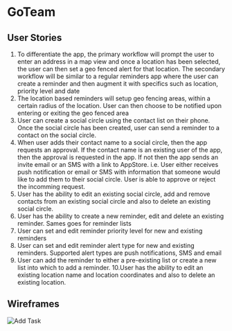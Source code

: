 # GoTeam

## User Stories ##
1. To differentiate the app, the primary workflow will prompt the user to enter an address in a map view and once a location has been selected, the user can then set a geo fenced alert for that location. The secondary workflow will be similar to a regular reminders app where the user can create a reminder and then augment it with specifics such as location, priority level and date 
2. The location based reminders will setup geo fencing areas, within a certain radius of the location. User can then choose to be notified upon entering or exiting the geo fenced area
3. User can create a social circle using the contact list on their phone. Once the social circle has been created, user can send a reminder to a contact on the social circle.
4. When user adds their contact name to a social circle, then the app requests an approval. If the contact name is an existing user of the app, then the approval is requested in the app. If not then the app sends an invite email or an SMS with a link to AppStore. i.e. User either receives push notification or email or SMS with information that someone would like to add them to their social circle. User is able to approve or reject the incomming request.
5. User has the ability to edit an existing social circle, add and remove contacts from an existing social circle and also to delete an existing social circle.
6. User has the ability to create a new reminder, edit and delete an existing reminder. Sames goes for reminder lists
7. User can set and edit reminder priority level for new and existing reminders 
8. User can set and edit reminder alert type for new and existing reminders. Supported alert types are push notifications, SMS and email
9. User can add the reminder to either a pre-existing list or create a new list into which to add a reminder. 
10.User has the ability to edit an existing location name and location coordinates and also to delete an existing location.

## Wireframes ##
![Add Task](Add%20Task.png.png)
